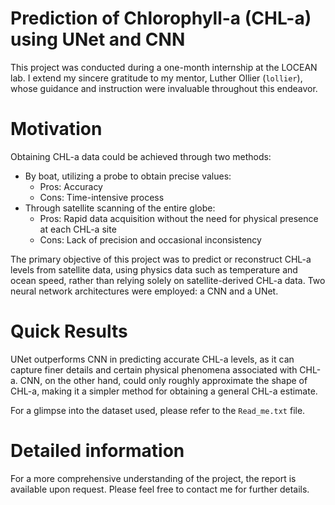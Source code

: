 # Prediction of Chlorophyll-a (CHL-a) using UNet and CNN

This project was conducted during a one-month internship at the LOCEAN lab. I extend my sincere gratitude to my mentor, Luther Ollier (`lollier`), whose guidance and instruction were invaluable throughout this endeavor.

# Motivation
Obtaining CHL-a data could be achieved through two methods:
- By boat, utilizing a probe to obtain precise values:
    - Pros: Accuracy
    - Cons: Time-intensive process
- Through satellite scanning of the entire globe:
    - Pros: Rapid data acquisition without the need for physical presence at each CHL-a site
    - Cons: Lack of precision and occasional inconsistency
 
The primary objective of this project was to predict or reconstruct CHL-a levels from satellite data, using physics data such as temperature and ocean speed, rather than relying solely on satellite-derived CHL-a data. Two neural network architectures were employed: a CNN and a UNet.

# Quick Results
UNet outperforms CNN in predicting accurate CHL-a levels, as it can capture finer details and certain physical phenomena associated with CHL-a. CNN, on the other hand, could only roughly approximate the shape of CHL-a, making it a simpler method for obtaining a general CHL-a estimate.

For a glimpse into the dataset used, please refer to the `Read_me.txt` file.

# Detailed information
For a more comprehensive understanding of the project, the report is available upon request. Please feel free to contact me for further details.
